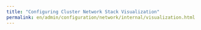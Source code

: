 ```yaml
---
title: "Configuring Cluster Network Stack Visualization"
permalink: en/admin/configuration/network/internal/visualization.html
---
```

